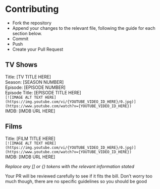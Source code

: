 # Contributing

* Fork the repository
* Append your changes to the relevant file, following the guide for each section below.
* Commit
* Push
* Create your Pull Request

## TV Shows

Title: [TV TITLE HERE]<br>
Season: [SEASON NUMBER]<br>
Episode: [EPISODE NUMBER]<br>
Episode Title: [EPISODE TITLE HERE]<br>
`[![IMAGE ALT TEXT HERE](https://img.youtube.com/vi/{YOUTUBE_VIDEO_ID_HERE}/0.jpg)](https://www.youtube.com/watch?v={YOUTUBE_VIDEO_ID_HERE})`<br>
IMDB: [IMDB URL HERE]

## Films

Title: [FILM TITLE HERE]<br>
`[![IMAGE ALT TEXT HERE](https://img.youtube.com/vi/{YOUTUBE_VIDEO_ID_HERE}/0.jpg)](https://www.youtube.com/watch?v={YOUTUBE_VIDEO_ID_HERE})`<br>
IMDB: [IMDB URL HERE]

_Replace any [] or {} tokens with the relevant information stated_

Your PR will be reviewed carefully to see if it fits the bill. Don’t worry too much though, there are no specific guidelines so you should be good
